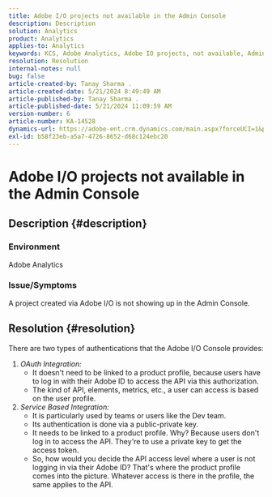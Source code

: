 ```yaml
---
title: Adobe I/O projects not available in the Admin Console
description: Description
solution: Analytics
product: Analytics
applies-to: Analytics
keywords: KCS, Adobe Analytics, Adobe IO projects, not available, Admin Console, OAuth Integration, Service Based Integration
resolution: Resolution
internal-notes: null
bug: false
article-created-by: Tanay Sharma .
article-created-date: 5/21/2024 8:49:49 AM
article-published-by: Tanay Sharma .
article-published-date: 5/21/2024 11:09:59 AM
version-number: 6
article-number: KA-14528
dynamics-url: https://adobe-ent.crm.dynamics.com/main.aspx?forceUCI=1&pagetype=entityrecord&etn=knowledgearticle&id=fbce010f-4f17-ef11-9f8a-6045bd006b25
exl-id: b58f23eb-a5a7-4726-8652-d68c124ebc20
---
```

# Adobe I/O projects not available in the Admin Console

## Description {#description}


### Environment

Adobe Analytics

### Issue/Symptoms

A project created via Adobe I/O is not showing up in the Admin Console.


## Resolution {#resolution}


There are two types of authentications that the Adobe I/O Console provides:

1. *OAuth Integration:*
    - It doesn't need to be linked to a product profile, because users have to log in with their Adobe ID to access the API via this authorization.
    - The kind of API, elements, metrics, etc., a user can access is based on the user profile.
2. *Service Based Integration:*
    - It is particularly used by teams or users like the Dev team.
    - Its authentication is done via a public-private key.
    - It needs to be linked to a product profile. Why? Because users don't log in to access the API. They're to use a private key to get the access token.
    - So, how would you decide the API access level where a user is not logging in via their Adobe ID? That's where the product profile comes into the picture. Whatever access is there in the profile, the same applies to the API.
